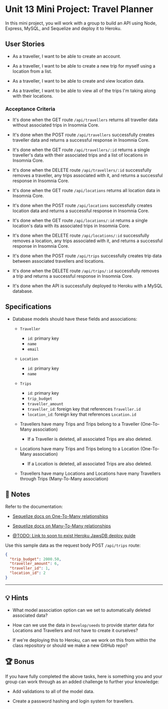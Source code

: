 # Unit 13 Mini Project: Travel Planner

In this mini project, you will work with a group to build an API using Node, Express, MySQL, and Sequelize and deploy it to Heroku.

## User Stories

* As a traveller, I want to be able to create an account.

* As a traveller, I want to be able to create a new trip for myself using a location from a list.

* As a traveller, I want to be able to create and view location data.

* As a traveller, I want to be able to view all of the trips I'm taking along with their locations.

### Acceptance Criteria

* It's done when the GET route `/api/travellers` returns all traveller data without associated trips in Insomnia Core.

* It's done when the POST route `/api/travellers` successfully creates traveller data and returns a successful response in Insomnia Core.

* It's done when the GET route `/api/travellers/:id` returns a single traveller's data with their associated trips and a list of locations in Insomnia Core. 

* It's done when the DELETE route `/api/travellers/:id` successfully removes a traveller, any trips associated with it, and returns a successful response in Insomnia Core.

* It's done when the GET route `/api/locations` returns all location data in Insomnia Core.

* It's done when the POST route `/api/locations` successfully creates location data and returns a successful response in Insomnia Core.

* It's done when the GET route `/api/locations/:id` returns a single location's data with its associated trips in Insomnia Core. 

* It's done when the DELETE route `/api/locations/:id` successfully removes a location, any trips associated with it, and returns a successful response in Insomnia Core.

* It's done when the POST route `/api/trips` successfully creates trip data between associated travellers and locations.

* It's done when the DELETE route `/api/trips/:id` successfully removes a trip and returns a successful response in Insomnia Core.

* It's done when the API is successfully deployed to Heroku with a MySQL database.

## Specifications 

* Database models should have these fields and associations:

  * `Traveller`
    * `id`: primary key
    * `name`
    * `email`

  * `Location`
    * `id`: primary key
    * `name`

  * `Trips`
    * `id`: primary key
    * `trip_budget` 
    * `traveller_amount`
    * `traveller_id`: foreign key that references `Traveller.id`
    * `location_id`: foreign key that references `Location.id`

  * Travellers have many Trips and Trips belong to a Traveller (One-To-Many association)

    * If a Traveller is deleted, all associated Trips are also deleted.

  * Locations have many Trips and Trips belong to a Location (One-To-Many association)

    * If a Location is deleted, all associated Trips are also deleted.

  * Travellers have many Locations and Locations have many Travellers through Trips (Many-To-Many association)

## 📝 Notes

Refer to the documentation: 

  * [Sequelize docs on One-To-Many relationships](https://sequelize.org/master/manual/assocs.html#one-to-many-relationships)

  * [Sequelize docs on Many-To-Many relationships](https://sequelize.org/master/manual/assocs.html#many-to-many-relationships)

  * [@TODO: Link to soon to exist Heroku JawsDB deploy guide]()

Use this sample data as the request body POST `/api/trips` route:

  ```json
  {
    "trip_budget": 2000.50,
    "traveller_amount": 6,
    "traveller_id": 1,
    "location_id": 2
  }
  ```

---

## 💡 Hints

* What model association option can we set to automatically deleted associated data? 

* How can we use the data in `Develop/seeds` to provide starter data for Locations and Travellers and not have to create it ourselves? 

* If we're deploying this to Heroku, can we work on this from within the class repository or should we make a new GitHub repo?

## 🏆 Bonus

If you have fully completed the above tasks, here is something you and your group can work through as an added challenge to further your knowledge:

  * Add validations to all of the model data.

  * Create a password hashing and login system for travellers.
